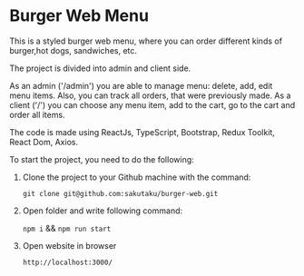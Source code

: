 # Burger Web Menu
This is a styled burger web menu, where you can order different kinds of burger,hot dogs, sandwiches, etc.

The project is divided into admin and client side. 

As an admin ('/admin') you are able to manage menu: delete, add, edit menu items. Also, you can track all orders, that were previously made. 
As a client ('/') you can choose any menu item, add to the cart, go to the cart and order all items. 

The code is made using ReactJs, TypeScript, Bootstrap, Redux Toolkit, React Dom, Axios.

To start the project, you need to do the following:

1) Clone the project to your Github machine with the command:
   
   `git clone git@github.com:sakutaku/burger-web.git`

2) Open folder and write following command:

   `npm i` && `npm run start`

3) Open website in browser
   
   `http://localhost:3000/`
